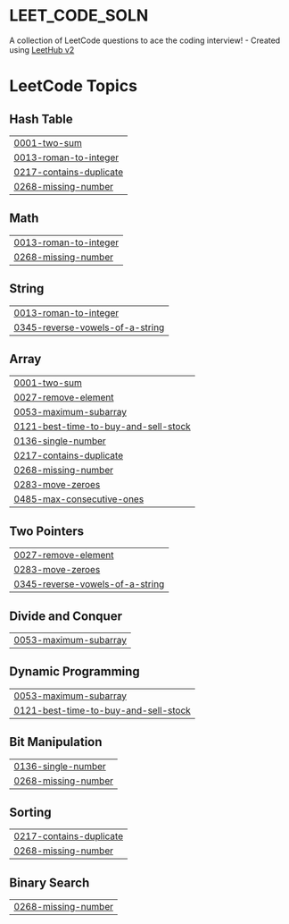 # LEET_CODE_SOLN
A collection of LeetCode questions to ace the coding interview! - Created using [LeetHub v2](https://github.com/arunbhardwaj/LeetHub-2.0)

<!---LeetCode Topics Start-->
# LeetCode Topics
## Hash Table
|  |
| ------- |
| [0001-two-sum](https://github.com/gopikrishnan-M/LEET_CODE_SOLN/tree/master/0001-two-sum) |
| [0013-roman-to-integer](https://github.com/gopikrishnan-M/LEET_CODE_SOLN/tree/master/0013-roman-to-integer) |
| [0217-contains-duplicate](https://github.com/gopikrishnan-M/LEET_CODE_SOLN/tree/master/0217-contains-duplicate) |
| [0268-missing-number](https://github.com/gopikrishnan-M/LEET_CODE_SOLN/tree/master/0268-missing-number) |
## Math
|  |
| ------- |
| [0013-roman-to-integer](https://github.com/gopikrishnan-M/LEET_CODE_SOLN/tree/master/0013-roman-to-integer) |
| [0268-missing-number](https://github.com/gopikrishnan-M/LEET_CODE_SOLN/tree/master/0268-missing-number) |
## String
|  |
| ------- |
| [0013-roman-to-integer](https://github.com/gopikrishnan-M/LEET_CODE_SOLN/tree/master/0013-roman-to-integer) |
| [0345-reverse-vowels-of-a-string](https://github.com/gopikrishnan-M/LEET_CODE_SOLN/tree/master/0345-reverse-vowels-of-a-string) |
## Array
|  |
| ------- |
| [0001-two-sum](https://github.com/gopikrishnan-M/LEET_CODE_SOLN/tree/master/0001-two-sum) |
| [0027-remove-element](https://github.com/gopikrishnan-M/LEET_CODE_SOLN/tree/master/0027-remove-element) |
| [0053-maximum-subarray](https://github.com/gopikrishnan-M/LEET_CODE_SOLN/tree/master/0053-maximum-subarray) |
| [0121-best-time-to-buy-and-sell-stock](https://github.com/gopikrishnan-M/LEET_CODE_SOLN/tree/master/0121-best-time-to-buy-and-sell-stock) |
| [0136-single-number](https://github.com/gopikrishnan-M/LEET_CODE_SOLN/tree/master/0136-single-number) |
| [0217-contains-duplicate](https://github.com/gopikrishnan-M/LEET_CODE_SOLN/tree/master/0217-contains-duplicate) |
| [0268-missing-number](https://github.com/gopikrishnan-M/LEET_CODE_SOLN/tree/master/0268-missing-number) |
| [0283-move-zeroes](https://github.com/gopikrishnan-M/LEET_CODE_SOLN/tree/master/0283-move-zeroes) |
| [0485-max-consecutive-ones](https://github.com/gopikrishnan-M/LEET_CODE_SOLN/tree/master/0485-max-consecutive-ones) |
## Two Pointers
|  |
| ------- |
| [0027-remove-element](https://github.com/gopikrishnan-M/LEET_CODE_SOLN/tree/master/0027-remove-element) |
| [0283-move-zeroes](https://github.com/gopikrishnan-M/LEET_CODE_SOLN/tree/master/0283-move-zeroes) |
| [0345-reverse-vowels-of-a-string](https://github.com/gopikrishnan-M/LEET_CODE_SOLN/tree/master/0345-reverse-vowels-of-a-string) |
## Divide and Conquer
|  |
| ------- |
| [0053-maximum-subarray](https://github.com/gopikrishnan-M/LEET_CODE_SOLN/tree/master/0053-maximum-subarray) |
## Dynamic Programming
|  |
| ------- |
| [0053-maximum-subarray](https://github.com/gopikrishnan-M/LEET_CODE_SOLN/tree/master/0053-maximum-subarray) |
| [0121-best-time-to-buy-and-sell-stock](https://github.com/gopikrishnan-M/LEET_CODE_SOLN/tree/master/0121-best-time-to-buy-and-sell-stock) |
## Bit Manipulation
|  |
| ------- |
| [0136-single-number](https://github.com/gopikrishnan-M/LEET_CODE_SOLN/tree/master/0136-single-number) |
| [0268-missing-number](https://github.com/gopikrishnan-M/LEET_CODE_SOLN/tree/master/0268-missing-number) |
## Sorting
|  |
| ------- |
| [0217-contains-duplicate](https://github.com/gopikrishnan-M/LEET_CODE_SOLN/tree/master/0217-contains-duplicate) |
| [0268-missing-number](https://github.com/gopikrishnan-M/LEET_CODE_SOLN/tree/master/0268-missing-number) |
## Binary Search
|  |
| ------- |
| [0268-missing-number](https://github.com/gopikrishnan-M/LEET_CODE_SOLN/tree/master/0268-missing-number) |
<!---LeetCode Topics End-->